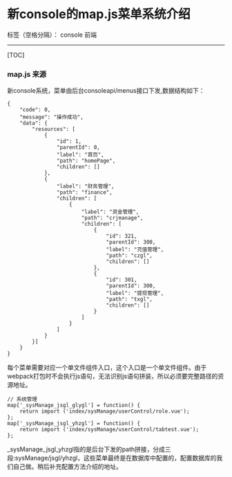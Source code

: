 # 新console的map.js菜单系统介绍

标签（空格分隔）： console 前端

---

[TOC]
### map.js 来源
新console系统，菜单由后台consoleapi/menus接口下发,数据结构如下：
```` 
{
    "code": 0,
    "message": "操作成功",
    "data": {
        "resources": [
            {
                "id": 1,
                "parentId": 0,
                "label": "首页",
                "path": "homePage",
                "children": []
            },
            {
                "label": "财务管理",
                "path": "finance",
                "children": [
                    {
                        "label": "资金管理",
                        "path": "crjmanage",
                        "children": [
                            {
                                "id": 321,
                                "parentId": 300,
                                "label": "充值管理",
                                "path": "czgl",
                                "children": []
                            },
                            {
                                "id": 301,
                                "parentId": 300,
                                "label": "提现管理",
                                "path": "txgl",
                                "children": []
                            }
                        ]
                    }
                ]
            }
        }]
    }
}
````

每个菜单需要对应一个单文件组件入口，这个入口是一个单文件组件。由于webpack打包时不会执行js语句，无法识别js语句拼装，所以必须要完整路径的资源地址。
````
// 系统管理
map['_sysManage_jsgl_glygl'] = function() {
    return import ('index/sysManage/userControl/role.vue');
};
map['_sysManage_jsgl_yhzgl'] = function() {
    return import ('index/sysManage/userControl/tabtest.vue');
};
````
_sysManage_jsgl_yhzgl指的是后台下发的path拼接，分成三段:sysManage/jsgl/yhzgl，这些菜单最终是在数据库中配置的，配置数据库的我们自己做。稍后补充配置方法介绍的地址。






